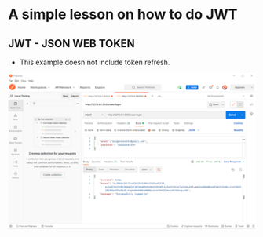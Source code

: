 # A simple lesson on how to do JWT
## JWT - JSON WEB TOKEN

- This example doesn not include token refresh.

<img src="readme/login_success.png">
